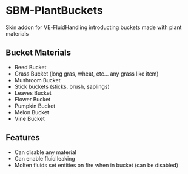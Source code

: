# SBM-PlantBuckets
Skin addon for VE-FluidHandling introducting buckets made with plant materials

## Bucket Materials
* Reed Bucket
* Grass Bucket (long gras, wheat, etc... any grass like item)
* Mushroom Bucket
* Stick buckets (sticks, brush, saplings)
* Leaves Bucket
* Flower Bucket
* Pumpkin Bucket
* Melon Bucket
* Vine Bucket

## Features
* Can disable any material
* Can enable fluid leaking
* Molten fluids set entities on fire when in bucket (can be disabled)